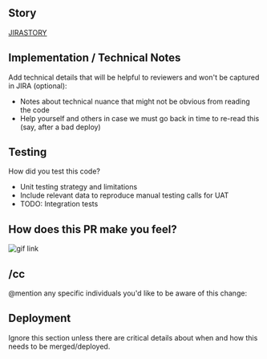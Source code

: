 Story
-----
<!-- This line will be referenced via regex. Don't change it without updating git hooks -->
[JIRASTORY](https://ibotta.atlassian.net/browse/JIRASTORY)

Implementation / Technical Notes
-----

Add technical details that will be helpful to reviewers and won't be captured in JIRA (optional):

  * Notes about technical nuance that might not be obvious from reading the code
  * Help yourself and others in case we must go back in time to re-read this (say, after a bad deploy)

Testing
-----
How did you test this code?
  * Unit testing strategy and limitations
  * Include relevant data to reproduce manual testing calls for UAT
  * TODO: Integration tests

How does this PR make you feel?
-----
![gif link](https://media.giphy.com/media/RESTOFLINKHERE)

/cc
-----

@mention any specific individuals you'd like to be aware of this change:

Deployment
-----
Ignore this section unless there are critical details about when and how this needs to be merged/deployed.
